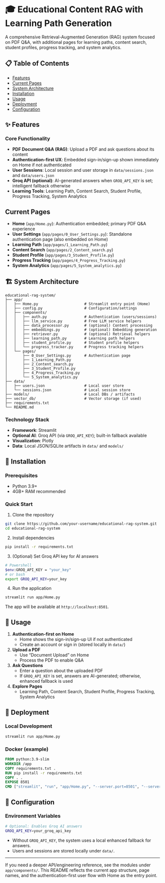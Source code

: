 # 🎓 Educational Content RAG with Learning Path Generation

A comprehensive Retrieval-Augmented Generation (RAG) system focused on PDF Q&A, with additional pages for learning paths, content search, student profiles, progress tracking, and system analytics.

## 📋 Table of Contents

- [Features](#features)
- [Current Pages](#current-pages)
- [System Architecture](#system-architecture)
- [Installation](#installation)
- [Usage](#usage)
- [Deployment](#deployment)
- [Configuration](#configuration)

## ✨ Features

### Core Functionality
- **PDF Document Q&A (RAG)**: Upload a PDF and ask questions about its content
- **Authentication-first UX**: Embedded sign-in/sign-up shown immediately on Home if not authenticated
- **User Sessions**: Local session and user storage in `data/sessions.json` and `data/users.json`
- **Groq API (optional)**: AI-generated answers when `GROQ_API_KEY` is set; intelligent fallback otherwise
- **Learning Tools**: Learning Path, Content Search, Student Profile, Progress Tracking, System Analytics

## Current Pages
- **Home** (`app/Home.py`): Authentication embedded; primary PDF Q&A experience
- **User Settings** (`app/pages/0_User_Settings.py`): Standalone authentication page (also embedded on Home)
- **Learning Path** (`app/pages/1_Learning_Path.py`)
- **Content Search** (`app/pages/2_Content_search.py`)
- **Student Profile** (`app/pages/3_Student_Profile.py`)
- **Progress Tracking** (`app/pages/4_Progress_Tracking.py`)
- **System Analytics** (`app/pages/5_System_analytics.py`)

## 🏗️ System Architecture

```
educational-rag-system/
├── app/
│   ├── Home.py                     # Streamlit entry point (Home)
│   ├── config.py                   # Configuration/settings
│   ├── components/
│   │   ├── auth.py                 # Authentication (users/sessions)
│   │   ├── llm_service.py          # Free LLM service helpers
│   │   ├── data_processor.py       # (optional) Content processing
│   │   ├── embeddings.py           # (optional) Embedding generation
│   │   ├── retriever.py            # (optional) Retrieval helpers
│   │   ├── learning_path.py        # Learning path helpers
│   │   ├── student_profile.py      # Student profile helpers
│   │   └── progress_tracker.py     # Progress tracking helpers
│   └── pages/
│       ├── 0_User_Settings.py      # Authentication page
│       ├── 1_Learning_Path.py
│       ├── 2_Content_search.py
│       ├── 3_Student_Profile.py
│       ├── 4_Progress_Tracking.py
│       └── 5_System_analytics.py
├── data/
│   ├── users.json                  # Local user store
│   └── sessions.json               # Local session store
├── models/                         # Local DBs / artifacts
├── vector_db/                      # Vector storage (if used)
├── requirements.txt
└── README.md
```

### Technology Stack
- **Framework**: Streamlit
- **Optional AI**: Groq API (via `GROQ_API_KEY`); built-in fallback available
- **Visualization**: Plotly
- **Data**: Local JSON/SQLite artifacts in `data/` and `models/`

## 🚀 Installation

### Prerequisites
- Python 3.9+
- 4GB+ RAM recommended

### Quick Start
1. Clone the repository
```bash
git clone https://github.com/your-username/educational-rag-system.git
cd educational-rag-system
```
2. Install dependencies
```bash
pip install -r requirements.txt
```
3. (Optional) Set Groq API key for AI answers
```bash
# Powershell
$env:GROQ_API_KEY = "your_key"
# or bash
export GROQ_API_KEY=your_key
```
4. Run the application
```bash
streamlit run app/Home.py
```
The app will be available at `http://localhost:8501`.

## 📖 Usage

1. **Authentication-first on Home**
   - Home shows the sign-in/sign-up UI if not authenticated
   - Create an account or sign in (stored locally in `data/`)
2. **Upload a PDF**
   - Use “Document Upload” on Home
   - Process the PDF to enable Q&A
3. **Ask Questions**
   - Enter a question about the uploaded PDF
   - If `GROQ_API_KEY` is set, answers are AI-generated; otherwise, enhanced fallback is used
4. **Explore Pages**
   - Learning Path, Content Search, Student Profile, Progress Tracking, System Analytics

## 🚀 Deployment

### Local Development
```bash
streamlit run app/Home.py
```

### Docker (example)
```dockerfile
FROM python:3.9-slim
WORKDIR /app
COPY requirements.txt .
RUN pip install -r requirements.txt
COPY . .
EXPOSE 8501
CMD ["streamlit", "run", "app/Home.py", "--server.port=8501", "--server.address=0.0.0.0"]
```

## 🔧 Configuration

### Environment Variables
```bash
# Optional: Enables Groq AI answers
GROQ_API_KEY=your_groq_api_key
```

- Without `GROQ_API_KEY`, the system uses a local enhanced fallback for answers.
- Users and sessions are stored locally under `data/`.

---

If you need a deeper API/engineering reference, see the modules under `app/components/`. This README reflects the current app structure, page names, and the authentication-first user flow with Home as the entry point.